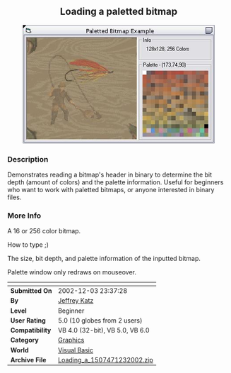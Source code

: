 ﻿<div align="center">

## Loading a paletted bitmap

<img src="PIC20021232344486508.JPG">
</div>

### Description

Demonstrates reading a bitmap's header in binary to determine the bit depth (amount of colors) and the palette information. Useful for beginners who want to work with paletted bitmaps, or anyone interested in binary files.
 
### More Info
 
A 16 or 256 color bitmap.

How to type ;)

The size, bit depth, and palette information of the inputted bitmap.

Palette window only redraws on mouseover.


<span>             |<span>
---                |---
**Submitted On**   |2002-12-03 23:37:28
**By**             |[Jeffrey Katz](https://github.com/Planet-Source-Code/PSCIndex/blob/master/ByAuthor/jeffrey-katz.md)
**Level**          |Beginner
**User Rating**    |5.0 (10 globes from 2 users)
**Compatibility**  |VB 4\.0 \(32\-bit\), VB 5\.0, VB 6\.0
**Category**       |[Graphics](https://github.com/Planet-Source-Code/PSCIndex/blob/master/ByCategory/graphics__1-46.md)
**World**          |[Visual Basic](https://github.com/Planet-Source-Code/PSCIndex/blob/master/ByWorld/visual-basic.md)
**Archive File**   |[Loading\_a\_1507471232002\.zip](https://github.com/Planet-Source-Code/jeffrey-katz-loading-a-paletted-bitmap__1-41282/archive/master.zip)








